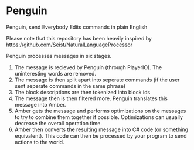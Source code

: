 Penguin
=======

Penguin, send Everybody Edits commands in plain English

Please note that this repository has been heavily inspired by https://github.com/Seist/NaturalLanguageProcessor


Penguin processes messages in six stages.

1. The message is recieved by Penguin (through PlayerIO). The uninteresting words are removed.
2. The message is then split apart into seperate commands (if the user sent seperate commands in the same phrase)
3. The block descriptions are then tokenized into block ids
4. The message then is then filtered more. Penguin translates this message into Amber.
5. Amber gets the message and performs optimizations on the messages to try to combine them together if possible. Optimizations can usually decrease the overall operation time.
6. Amber then converts the resulting message into C# code (or something equivalent). This code can then be processed by your program to send actions to the world.
